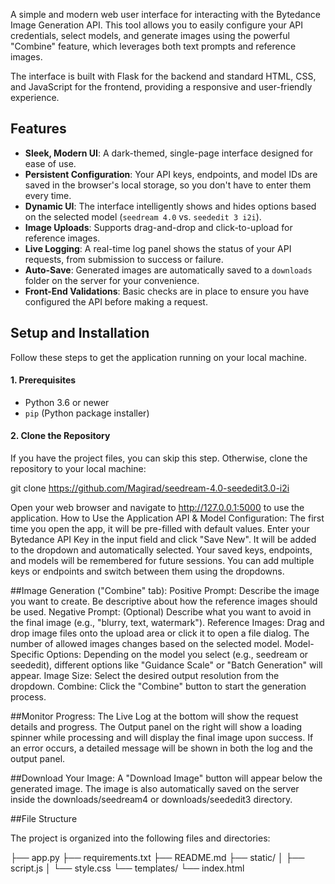 A simple and modern web user interface for interacting with the Bytedance Image Generation API. This tool allows you to easily configure your API credentials, select models, and generate images using the powerful "Combine" feature, which leverages both text prompts and reference images.

The interface is built with Flask for the backend and standard HTML, CSS, and JavaScript for the frontend, providing a responsive and user-friendly experience.

## Features

- **Sleek, Modern UI**: A dark-themed, single-page interface designed for ease of use.
- **Persistent Configuration**: Your API keys, endpoints, and model IDs are saved in the browser's local storage, so you don't have to enter them every time.
- **Dynamic UI**: The interface intelligently shows and hides options based on the selected model (`seedream 4.0` vs. `seededit 3 i2i`).
- **Image Uploads**: Supports drag-and-drop and click-to-upload for reference images.
- **Live Logging**: A real-time log panel shows the status of your API requests, from submission to success or failure.
- **Auto-Save**: Generated images are automatically saved to a `downloads` folder on the server for your convenience.
- **Front-End Validations**: Basic checks are in place to ensure you have configured the API before making a request.

## Setup and Installation

Follow these steps to get the application running on your local machine.

#### 1. Prerequisites

- Python 3.6 or newer
- `pip` (Python package installer)

#### 2. Clone the Repository

If you have the project files, you can skip this step. Otherwise, clone the repository to your local machine:

git clone https://github.com/Magirad/seedream-4.0-seededit3.0-i2i


Open your web browser and navigate to http://127.0.0.1:5000 to use the application.
How to Use the Application
API & Model Configuration:
The first time you open the app, it will be pre-filled with default values.
Enter your Bytedance API Key in the input field and click "Save New". It will be added to the dropdown and automatically selected.
Your saved keys, endpoints, and models will be remembered for future sessions.
You can add multiple keys or endpoints and switch between them using the dropdowns.



##Image Generation ("Combine" tab):
Positive Prompt: Describe the image you want to create. Be descriptive about how the reference images should be used.
Negative Prompt: (Optional) Describe what you want to avoid in the final image (e.g., "blurry, text, watermark").
Reference Images: Drag and drop image files onto the upload area or click it to open a file dialog. The number of allowed images changes based on the selected model.
Model-Specific Options: Depending on the model you select (e.g., seedream or seededit), different options like "Guidance Scale" or "Batch Generation" will appear.
Image Size: Select the desired output resolution from the dropdown.
Combine: Click the "Combine" button to start the generation process.

##Monitor Progress:
The Live Log at the bottom will show the request details and progress.
The Output panel on the right will show a loading spinner while processing and will display the final image upon success.
If an error occurs, a detailed message will be shown in both the log and the output panel.


##Download Your Image:
A "Download Image" button will appear below the generated image.
The image is also automatically saved on the server inside the downloads/seedream4 or downloads/seededit3 directory.


##File Structure

The project is organized into the following files and directories:

├── app.py
├── requirements.txt
├── README.md
├── static/
│   ├── script.js
│   └── style.css
└── templates/
    └── index.html
